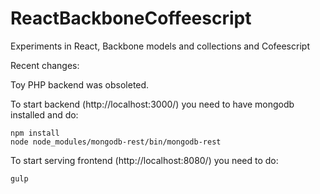 ReactBackboneCoffeescript
=========================

Experiments in React, Backbone models and collections and Cofeescript


Recent changes:

Toy PHP backend was obsoleted. 

To start backend (http://localhost:3000/) you need to have mongodb installed and do:

	npm install
	node node_modules/mongodb-rest/bin/mongodb-rest


To start serving frontend (http://localhost:8080/) you need to do:

	gulp

